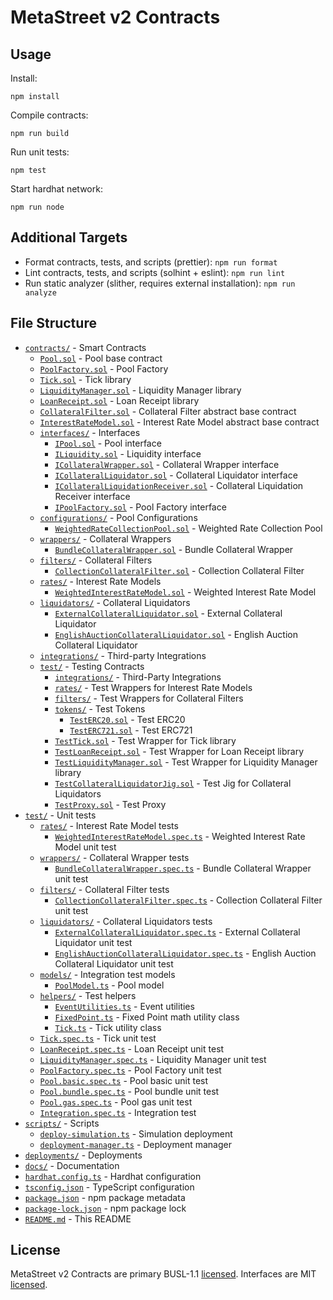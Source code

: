 # MetaStreet v2 Contracts

## Usage

Install:

```
npm install
```

Compile contracts:

```
npm run build
```

Run unit tests:

```
npm test
```

Start hardhat network:

```
npm run node
```

## Additional Targets

- Format contracts, tests, and scripts (prettier): `npm run format`
- Lint contracts, tests, and scripts (solhint + eslint): `npm run lint`
- Run static analyzer (slither, requires external installation): `npm run analyze`

## File Structure

- [`contracts/`](contracts/) - Smart Contracts
  - [`Pool.sol`](contracts/Pool.sol) - Pool base contract
  - [`PoolFactory.sol`](contracts/PoolFactory.sol) - Pool Factory
  - [`Tick.sol`](contracts/Tick.sol) - Tick library
  - [`LiquidityManager.sol`](contracts/LiquidityManager.sol) - Liquidity Manager library
  - [`LoanReceipt.sol`](contracts/LoanReceipt.sol) - Loan Receipt library
  - [`CollateralFilter.sol`](contracts/CollateralFilter.sol) - Collateral Filter abstract base contract
  - [`InterestRateModel.sol`](contracts/InterestRateModel.sol) - Interest Rate Model abstract base contract
  - [`interfaces/`](contracts/interfaces) - Interfaces
    - [`IPool.sol`](contracts/interfaces/IPool.sol) - Pool interface
    - [`ILiquidity.sol`](contracts/interfaces/ILiquidity.sol) - Liquidity interface
    - [`ICollateralWrapper.sol`](contracts/interfaces/ICollateralWrapper.sol) - Collateral Wrapper interface
    - [`ICollateralLiquidator.sol`](contracts/interfaces/ICollateralLiquidator.sol) - Collateral Liquidator interface
    - [`ICollateralLiquidationReceiver.sol`](contracts/interfaces/ICollateralLiquidationReceiver.sol) - Collateral Liquidation Receiver interface
    - [`IPoolFactory.sol`](contracts/interfaces/IPoolFactory.sol) - Pool Factory interface
  - [`configurations/`](contracts/configurations) - Pool Configurations
    - [`WeightedRateCollectionPool.sol`](contracts/configurations/WeightedRateCollectionPool.sol) - Weighted Rate Collection Pool
  - [`wrappers/`](contracts/wrappers) - Collateral Wrappers
    - [`BundleCollateralWrapper.sol`](contracts/wrappers/BundleCollateralWrapper.sol) - Bundle Collateral Wrapper
  - [`filters/`](contracts/filters) - Collateral Filters
    - [`CollectionCollateralFilter.sol`](contracts/filters/CollectionCollateralFilter.sol) - Collection Collateral Filter
  - [`rates/`](contracts/rates) - Interest Rate Models
    - [`WeightedInterestRateModel.sol`](contracts/rates/WeightedInterestRateModel.sol) - Weighted Interest Rate Model
  - [`liquidators/`](contracts/liquidators) - Collateral Liquidators
    - [`ExternalCollateralLiquidator.sol`](contracts/liquidators/ExternalCollateralLiquidator.sol) - External Collateral Liquidator
    - [`EnglishAuctionCollateralLiquidator.sol`](contracts/liquidators/EnglishAuctionCollateralLiquidator.sol) - English Auction Collateral Liquidator
  - [`integrations/`](contracts/integrations) - Third-party Integrations
  - [`test/`](contracts/test/) - Testing Contracts
    - [`integrations/`](contracts/test/integrations/) - Third-Party Integrations
    - [`rates/`](contracts/test/rates/) - Test Wrappers for Interest Rate Models
    - [`filters/`](contracts/test/filters/) - Test Wrappers for Collateral Filters
    - [`tokens/`](contracts/test/tokens/) - Test Tokens
      - [`TestERC20.sol`](contracts/test/tokens/TestERC20.sol) - Test ERC20
      - [`TestERC721.sol`](contracts/test/tokens/TestERC721.sol) - Test ERC721
    - [`TestTick.sol`](contracts/test/TestTick.sol) - Test Wrapper for Tick library
    - [`TestLoanReceipt.sol`](contracts/test/TestLoanReceipt.sol) - Test Wrapper for Loan Receipt library
    - [`TestLiquidityManager.sol`](contracts/test/TestLiquidityManager.sol) - Test Wrapper for Liquidity Manager library
    - [`TestCollateralLiquidatorJig.sol`](contracts/test/TestCollateralLiquidatorJig.sol) - Test Jig for Collateral Liquidators
    - [`TestProxy.sol`](contracts/test/TestProxy.sol) - Test Proxy
- [`test/`](test/) - Unit tests
  - [`rates/`](test/rates/) - Interest Rate Model tests
    - [`WeightedInterestRateModel.spec.ts`](test/rates/WeightedInterestRateModel.spec.ts) - Weighted Interest Rate Model unit test
  - [`wrappers/`](test/wrappers/) - Collateral Wrapper tests
    - [`BundleCollateralWrapper.spec.ts`](test/wrappers/BundleCollateralWrapper.spec.ts) - Bundle Collateral Wrapper unit test
  - [`filters/`](test/filters/) - Collateral Filter tests
    - [`CollectionCollateralFilter.spec.ts`](test/filters/CollectionCollateralFilter.spec.ts) - Collection Collateral Filter unit test
  - [`liquidators/`](test/liquidators/) - Collateral Liquidators tests
    - [`ExternalCollateralLiquidator.spec.ts`](test/liquidators/ExternalCollateralLiquidator.spec.ts) - External Collateral Liquidator unit test
    - [`EnglishAuctionCollateralLiquidator.spec.ts`](test/liquidators/EnglishAuctionCollateralLiquidator.spec.ts) - English Auction Collateral Liquidator unit test
  - [`models/`](test/models/) - Integration test models
    - [`PoolModel.ts`](test/models/PoolModel.ts) - Pool model
  - [`helpers/`](test/helpers/) - Test helpers
    - [`EventUtilities.ts`](test/helpers/EventUtilities.ts) - Event utilities
    - [`FixedPoint.ts`](test/helpers/FixedPoint.ts) - Fixed Point math utility class
    - [`Tick.ts`](test/helpers/Tick.ts) - Tick utility class
  - [`Tick.spec.ts`](test/Tick.spec.ts) - Tick unit test
  - [`LoanReceipt.spec.ts`](test/LoanReceipt.spec.ts) - Loan Receipt unit test
  - [`LiquidityManager.spec.ts`](test/LiquidityManager.spec.ts) - Liquidity Manager unit test
  - [`PoolFactory.spec.ts`](test/PoolFactory.spec.ts) - Pool Factory unit test
  - [`Pool.basic.spec.ts`](test/Pool.basic.spec.ts) - Pool basic unit test
  - [`Pool.bundle.spec.ts`](test/Pool.bundle.spec.ts) - Pool bundle unit test
  - [`Pool.gas.spec.ts`](test/Pool.gas.spec.ts) - Pool gas unit test
  - [`Integration.spec.ts`](test/Integration.spec.ts) - Integration test
- [`scripts/`](scripts/) - Scripts
  - [`deploy-simulation.ts`](scripts/deploy-simulation.ts) - Simulation deployment
  - [`deployment-manager.ts`](scripts/deployment-manager.ts) - Deployment manager
- [`deployments/`](deployments/) - Deployments
- [`docs/`](docs/) - Documentation
- [`hardhat.config.ts`](hardhat.config.ts) - Hardhat configuration
- [`tsconfig.json`](tsconfig.json) - TypeScript configuration
- [`package.json`](package.json) - npm package metadata
- [`package-lock.json`](package-lock.json) - npm package lock
- [`README.md`](README.md) - This README

## License

MetaStreet v2 Contracts are primary BUSL-1.1 [licensed](LICENSE). Interfaces are MIT [licensed](contracts/interfaces/LICENSE).
